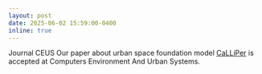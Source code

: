 ```yaml
---
layout: post
date: 2025-06-02 15:59:00-0400
inline: true
---
```


<span class="badge-flag" data-conf="publication">Journal CEUS</span> Our paper about urban space foundation model [CaLLiPer](https://www.sciencedirect.com/science/article/pii/S0198971525000523) is accepted at Computers Environment And Urban Systems.
